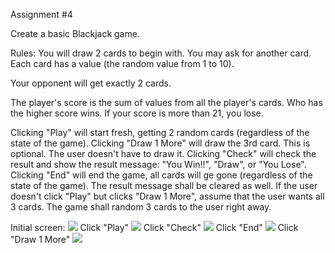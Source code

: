 Assignment #4

Create a basic Blackjack game.

Rules:
You will draw 2 cards to begin with.
You may ask for another card.
Each card has a value (the random value from 1 to 10).

Your opponent will get exactly 2 cards.

The player's score is the sum of values from all the player's cards.
Who has the higher score wins.
If your score is more than 21, you lose.

Clicking "Play" will start fresh, getting 2 random cards (regardless of the state of the game).
Clicking "Draw 1 More" will draw the 3rd card. This is optional. The user doesn't have to draw it.
Clicking "Check" will check the result and show the result message: "You Win!!", "Draw", or "You Lose".
Clicking "End" will end the game, all cards will ge gone (regardless of the state of the game). The result message shall be cleared as well.
If the user doesn't click "Play" but clicks "Draw 1 More", assume that the user wants all 3 cards. The game shall random 3 cards to the user right away.

Initial screen:
![](0_initial.png)
Click "Play"
![](1_play.png)
Click "Check"
![](2_check.png)
Click "End"
![](3_end.png)
Click "Draw 1 More"
![](4_play_then_draw.png)
